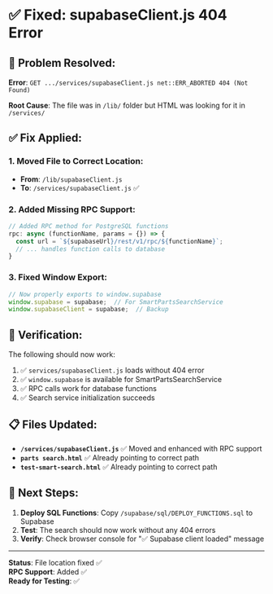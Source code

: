 # ✅ Fixed: supabaseClient.js 404 Error

## 🔧 **Problem Resolved:**

**Error**: `GET .../services/supabaseClient.js net::ERR_ABORTED 404 (Not Found)`

**Root Cause**: The file was in `/lib/` folder but HTML was looking for it in `/services/`

## ✅ **Fix Applied:**

### 1. **Moved File to Correct Location:**
- **From**: `/lib/supabaseClient.js`
- **To**: `/services/supabaseClient.js` ✅

### 2. **Added Missing RPC Support:**
```javascript
// Added RPC method for PostgreSQL functions
rpc: async (functionName, params = {}) => {
  const url = `${supabaseUrl}/rest/v1/rpc/${functionName}`;
  // ... handles function calls to database
}
```

### 3. **Fixed Window Export:**
```javascript
// Now properly exports to window.supabase
window.supabase = supabase;  // For SmartPartsSearchService
window.supabaseClient = supabase;  // Backup
```

## 🎯 **Verification:**

The following should now work:
1. ✅ `services/supabaseClient.js` loads without 404 error
2. ✅ `window.supabase` is available for SmartPartsSearchService
3. ✅ RPC calls work for database functions
4. ✅ Search service initialization succeeds

## 📋 **Files Updated:**

- **`/services/supabaseClient.js`** ✅ Moved and enhanced with RPC support
- **`parts search.html`** ✅ Already pointing to correct path
- **`test-smart-search.html`** ✅ Already pointing to correct path

## 🚀 **Next Steps:**

1. **Deploy SQL Functions**: Copy `/supabase/sql/DEPLOY_FUNCTIONS.sql` to Supabase
2. **Test**: The search should now work without any 404 errors
3. **Verify**: Check browser console for "✅ Supabase client loaded" message

---

**Status**: File location fixed ✅  
**RPC Support**: Added ✅  
**Ready for Testing**: ✅